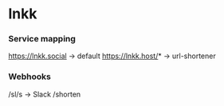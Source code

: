# lnkk

### Service mapping

https://lnkk.social -> default
https://lnkk.host/* -> url-shortener

### Webhooks

/sl/s -> Slack /shorten

